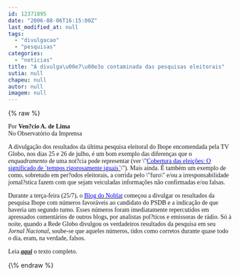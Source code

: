 ```yaml
---
id: 12371895
date: "2006-08-06T16:15:00Z"
last_modified_at: null
tags:
  - "divulgacao"
  - "pesquisas"
categories:
  - "noticias"
title: "A divulga\u00e7\u00e3o contaminada das pesquisas eleitorais"
sutia: null
chapeu: null
autor: null
imagem: null
---
```

{\% raw %}
<p><P><FONT face=Verdana>Por <STRONG>Ven?cio A. de Lima</STRONG><BR>No Observatório da Imprensa</FONT></P></p>
<p><P><FONT face=Verdana>A divulgação dos resultados da última pesquisa eleitoral do Ibope encomendada pela TV Globo, nos dias 25 e 26 de julho, é um bom exemplo das diferenças que o <I>enquadramento</I> de uma not?cia pode representar (ver \"</FONT><A href=\"https://observatorio.ultimosegundo.ig.com.br/artigos.asp?cod=391IMQ001\" target=_blank><U><FONT color=#0000ff><FONT face=Verdana>Cobertura das eleições: O significado de `tempos rigorosamente iguais´</FONT></U></FONT></A><FONT face=Verdana>\"). Mais ainda. É também um exemplo de como, sobretudo em per?odos eleitorais, a corrida pelo \"furo\" e/ou a irresponsabilidade jornal?stica fazem com que sejam veiculadas informações não confirmadas e/ou falsas.</FONT></P></p>
<p><P><FONT face=Verdana>Durante a terça-feira (25/7), o </FONT><A href=\"https://www.noblat.com.br/\" target=_blank><U><FONT color=#0000ff><FONT face=Verdana>Blog do Noblat</FONT></U></FONT></A><FONT face=Verdana> começou a divulgar os resultados da pesquisa Ibope com números favoráveis ao candidato do PSDB e a indicação de que haveria um segundo turno. Esses números foram imediatamente repercutidos em apressados comentários de outros blogs, por analistas pol?ticos e emissoras de rádio. Só à noite, quando a Rede Globo divulgou os verdadeiros resultados da pesquisa em seu <I>Jornal Nacional</I>, soube-se que aqueles números, tidos como corretos durante quase todo o dia, eram, na verdade, falsos.</FONT></P></p>
<p><P><FONT face=Verdana>Leia <STRONG><EM><A href=\"https://observatorio.ultimosegundo.ig.com.br/artigos.asp?cod=392IMQ002\" target=_blank>aqui</A></EM></STRONG> o texto completo.</FONT></P> </p>
{\% endraw %}